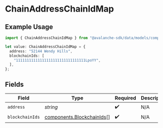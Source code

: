 # ChainAddressChainIdMap

## Example Usage

```typescript
import { ChainAddressChainIdMap } from "@avalanche-sdk/data/models/components";

let value: ChainAddressChainIdMap = {
  address: "52144 Wendy Hills",
  blockchainIds: [
    "11111111111111111111111111111111LpoYY",
  ],
};
```

## Fields

| Field                                                                  | Type                                                                   | Required                                                               | Description                                                            |
| ---------------------------------------------------------------------- | ---------------------------------------------------------------------- | ---------------------------------------------------------------------- | ---------------------------------------------------------------------- |
| `address`                                                              | *string*                                                               | :heavy_check_mark:                                                     | N/A                                                                    |
| `blockchainIds`                                                        | [components.BlockchainIds](../../models/components/blockchainids.md)[] | :heavy_check_mark:                                                     | N/A                                                                    |